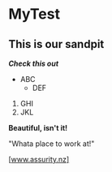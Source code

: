 # MyTest
## This is our sandpit

**_Check this out_**
* ABC 
  * DEF 

1. GHI
2. JKL

**Beautiful, isn't it!**

"Whata place to work at!"

[www.assurity.nz]
